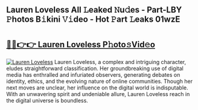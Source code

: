 ## Lauren Loveless All 𝙻eaked 𝙽u𝚍es - Part-LBY 𝙿hotos B𝚒kini 𝚅𝚒deo - Hot 𝙿art 𝙻eaks 01wzE

# <h2><a href="http://ld0exhv.urlbe.top/?page=Lauren+Loveless">🔗🔗👉👉 Lauren Loveless P𝚑oto𝚜Vid𝚎o</a></h2>

[![Lauren Loveless](https://i.imgur.com/eBuTRDB.gif)](http://ld0exhv.urlbe.top/?page=Lauren+Loveless)
Lauren Loveless, a complex and intriguing character, eludes straightforward classification. Her groundbreaking use of digital media has enthralled and infuriated observers, generating debates on identity, ethics, and the evolving nature of online communities. Though her next moves are unclear, her influence on the digital world is indisputable. With an unwavering spirit and undeniable allure, Lauren Loveless reach in the digital universe is boundless.
